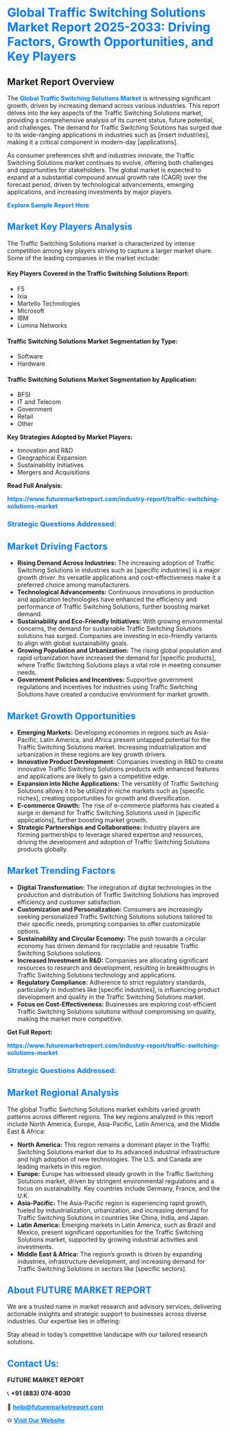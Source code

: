 <h1 style="color: #007BFF;">Global Traffic Switching Solutions Market Report 2025-2033: Driving Factors, Growth Opportunities, and Key Players</h1>

<section id="overview">
<h2>Market Report Overview</h2>
<p>The <a href="https://www.futuremarketreport.com/industry-report/traffic-switching-solutions-market" style="color: #007BFF; text-decoration: none;"><strong>Global Traffic Switching Solutions Market</strong></a> is witnessing significant growth, driven by increasing demand across various industries. This report delves into the key aspects of the Traffic Switching Solutions market, providing a comprehensive analysis of its current status, future potential, and challenges. The demand for Traffic Switching Solutions has surged due to its wide-ranging applications in industries such as [insert industries], making it a critical component in modern-day [applications].</p>
<p>As consumer preferences shift and industries innovate, the Traffic Switching Solutions market continues to evolve, offering both challenges and opportunities for stakeholders. The global market is expected to expand at a substantial compound annual growth rate (CAGR) over the forecast period, driven by technological advancements, emerging applications, and increasing investments by major players.</p>
</section>

<section id="overview">
<p><a href="https://www.futuremarketreport.com/request-sample/reportId=57269" style="color: #007BFF; text-decoration: none;"><strong>Explore Sample Report Here</strong></a></p>
</section>

<section id="key-players">
<h2 style="color: #007BFF;">Market Key Players Analysis</h2>
<p>The Traffic Switching Solutions market is characterized by intense competition among key players striving to capture a larger market share. Some of the leading companies in the market include:</p>
<h4>Key Players Covered in the Traffic Switching Solutions Report:</h4>
<ul><li>F5</li><li>Ixia</li><li>Martello Technologies</li><li>Microsoft</li><li>IBM</li><li>Lumina Networks</li></ul>
<h4>Traffic Switching Solutions Market Segmentation by Type:</h4>
<ul><li>Software</li><li>Hardware</li></ul>

<h4>Traffic Switching Solutions Market Segmentation by Application:</h4>
<ul><li>BFSI</li><li>IT and Telecom</li><li>Government</li><li>Retail</li><li>Other</li></ul>
<p><strong>Key Strategies Adopted by Market Players:</strong></p>
<ul>
<li>Innovation and R&D</li>
<li>Geographical Expansion</li>
<li>Sustainability Initiatives</li>
<li>Mergers and Acquisitions</li>
</ul>
</section>

<section>
<p><strong>Read Full Analysis: </strong></p><a href="https://www.futuremarketreport.com/industry-report/traffic-switching-solutions-market" style="color: #007BFF; text-decoration: none;"><strong>https://www.futuremarketreport.com/industry-report/traffic-switching-solutions-market</strong></a>
<h3 style="color: #007BFF;">Strategic Questions Addressed:</h3>
</section>

<section id="driving-factors">
<h2 style="color: #007BFF;">Market Driving Factors</h2>
<ul>
<li><strong>Rising Demand Across Industries:</strong> The increasing adoption of Traffic Switching Solutions in industries such as [specific industries] is a major growth driver. Its versatile applications and cost-effectiveness make it a preferred choice among manufacturers.</li>
<li><strong>Technological Advancements:</strong> Continuous innovations in production and application technologies have enhanced the efficiency and performance of Traffic Switching Solutions, further boosting market demand.</li>
<li><strong>Sustainability and Eco-Friendly Initiatives:</strong> With growing environmental concerns, the demand for sustainable Traffic Switching Solutions solutions has surged. Companies are investing in eco-friendly variants to align with global sustainability goals.</li>
<li><strong>Growing Population and Urbanization:</strong> The rising global population and rapid urbanization have increased the demand for [specific products], where Traffic Switching Solutions plays a vital role in meeting consumer needs.</li>
<li><strong>Government Policies and Incentives:</strong> Supportive government regulations and incentives for industries using Traffic Switching Solutions have created a conducive environment for market growth.</li>
</ul>
</section>

<section id="growth-opportunities">
<h2 style="color: #007BFF;">Market Growth Opportunities</h2>
<ul>
<li><strong>Emerging Markets:</strong> Developing economies in regions such as Asia-Pacific, Latin America, and Africa present untapped potential for the Traffic Switching Solutions market. Increasing industrialization and urbanization in these regions are key growth drivers.</li>
<li><strong>Innovative Product Development:</strong> Companies investing in R&D to create innovative Traffic Switching Solutions products with enhanced features and applications are likely to gain a competitive edge.</li>
<li><strong>Expansion into Niche Applications:</strong> The versatility of Traffic Switching Solutions allows it to be utilized in niche markets such as [specific niches], creating opportunities for growth and diversification.</li>
<li><strong>E-commerce Growth:</strong> The rise of e-commerce platforms has created a surge in demand for Traffic Switching Solutions used in [specific applications], further boosting market growth.</li>
<li><strong>Strategic Partnerships and Collaborations:</strong> Industry players are forming partnerships to leverage shared expertise and resources, driving the development and adoption of Traffic Switching Solutions products globally.</li>
</ul>
</section>

<section id="trending-factors">
<h2 style="color: #007BFF;">Market Trending Factors</h2>
<ul>
<li><strong>Digital Transformation:</strong> The integration of digital technologies in the production and distribution of Traffic Switching Solutions has improved efficiency and customer satisfaction.</li>
<li><strong>Customization and Personalization:</strong> Consumers are increasingly seeking personalized Traffic Switching Solutions solutions tailored to their specific needs, prompting companies to offer customizable options.</li>
<li><strong>Sustainability and Circular Economy:</strong> The push towards a circular economy has driven demand for recyclable and reusable Traffic Switching Solutions solutions.</li>
<li><strong>Increased Investment in R&D:</strong> Companies are allocating significant resources to research and development, resulting in breakthroughs in Traffic Switching Solutions technology and applications.</li>
<li><strong>Regulatory Compliance:</strong> Adherence to strict regulatory standards, particularly in industries like [specific industries], is influencing product development and quality in the Traffic Switching Solutions market.</li>
<li><strong>Focus on Cost-Effectiveness:</strong> Businesses are exploring cost-efficient Traffic Switching Solutions solutions without compromising on quality, making the market more competitive.</li>
</ul>
</section>

<section>
<p><strong>Get Full Report: </strong></p><a href="https://www.futuremarketreport.com/industry-report/traffic-switching-solutions-market" style="color: #007BFF; text-decoration: none;"><strong>https://www.futuremarketreport.com/industry-report/traffic-switching-solutions-market</strong></a>
<h3 style="color: #007BFF;">Strategic Questions Addressed:</h3>
</section>


<section id="regional-analysis">
<h2 style="color: #007BFF;">Market Regional Analysis</h2>
<p>The global Traffic Switching Solutions market exhibits varied growth patterns across different regions. The key regions analyzed in this report include North America, Europe, Asia-Pacific, Latin America, and the Middle East & Africa:</p>
<ul>
<li><strong>North America:</strong> This region remains a dominant player in the Traffic Switching Solutions market due to its advanced industrial infrastructure and high adoption of new technologies. The U.S. and Canada are leading markets in this region.</li>
<li><strong>Europe:</strong> Europe has witnessed steady growth in the Traffic Switching Solutions market, driven by stringent environmental regulations and a focus on sustainability. Key countries include Germany, France, and the U.K.</li>
<li><strong>Asia-Pacific:</strong> The Asia-Pacific region is experiencing rapid growth, fueled by industrialization, urbanization, and increasing demand for Traffic Switching Solutions in countries like China, India, and Japan.</li>
<li><strong>Latin America:</strong> Emerging markets in Latin America, such as Brazil and Mexico, present significant opportunities for the Traffic Switching Solutions market, supported by growing industrial activities and investments.</li>
<li><strong>Middle East & Africa:</strong> The region’s growth is driven by expanding industries, infrastructure development, and increasing demand for Traffic Switching Solutions in sectors like [specific sectors].</li>
</ul>
</section>

<footer>
<h2 style="color: #007BFF;">About FUTURE MARKET REPORT</h2>
<p>We are a trusted name in market research and advisory services, delivering actionable insights and strategic support to businesses across diverse industries. Our expertise lies in offering:</p>

<p>Stay ahead in today’s competitive landscape with our tailored research solutions.</p>

<h2 style="color: #007BFF;">Contact Us:</h2>
<p><strong>FUTURE MARKET REPORT</strong></p>
<p>📞 <strong>+91 (883) 074-8030</strong></p>
<p>📧 <strong><a href="mailto:help@futuremarketreport.com" style="color: #007BFF;">help@futuremarketreport.com</a></strong></p>
<p>🌐 <strong><a href="https://www.futuremarketreport.com/" style="color: #007BFF;">Visit Our Website</a></strong></p>
</footer>